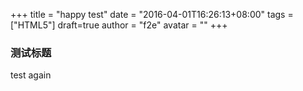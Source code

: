 ﻿+++
title = "happy test"
date = "2016-04-01T16:26:13+08:00"
tags = ["HTML5"]
draft=true
author = "f2e"
avatar = ""
+++

### 测试标题

test again





